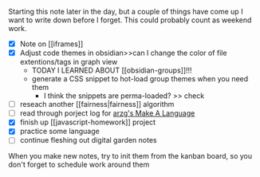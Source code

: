 Starting this note later in the day, but a couple of things have come up I want to write down before I forget. This could probably count as weekend work.

- [x] Note on [[iframes]]
- [x] Adjust code themes in obsidian>>can I change the color of file extentions/tags in graph view
	- TODAY I LEARNED ABOUT [[obsidian-groups]]!!!
	- generate a CSS snippet to hot-load group themes when you need them
		- I think the snippets are perma-loaded? >> check
- [ ] reseach another [[fairness|fairness]] algorithm
- [ ] read through porject log for [arzg's Make A Language](https://arzg.github.io/lang/)
- [x] finish up [[javascript-homework]] project
- [x] practice some language
- [ ] continue fleshing out digital garden notes

When you make new notes, try to init them from the kanban board, so you don't forget to schedule work around them


